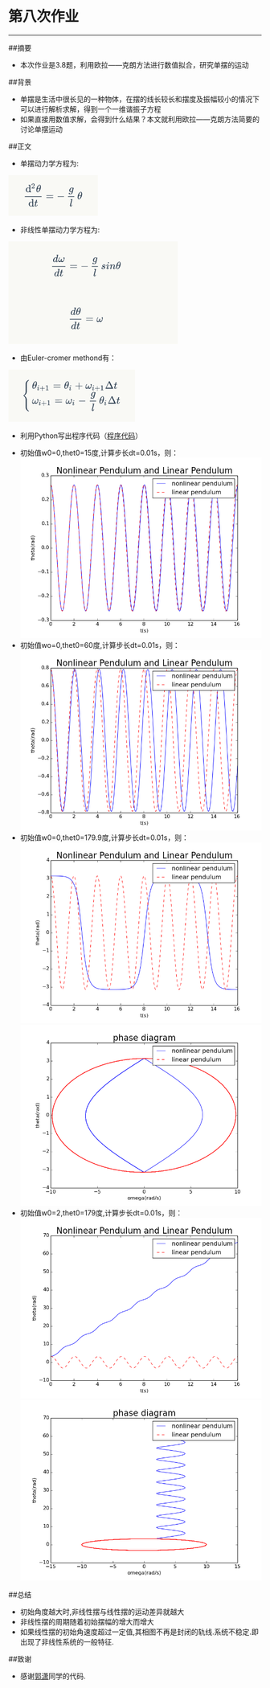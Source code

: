 # 第八次作业



---

##摘要
* 本次作业是3.8题，利用欧拉——克朗方法进行数值拟合，研究单摆的运动

##背景
- 单摆是生活中很长见的一种物体，在摆的线长较长和摆度及振幅较小的情况下可以进行解析求解，得到一个一维谐振子方程
- 如果直接用数值求解，会得到什么结果？本文就利用欧拉——克朗方法简要的讨论单摆运动

##正文
- 单摆动力学方程为:

![1](https://github.com/Adener/picture/blob/master/%E7%AC%AC%E5%85%AB%E6%AC%A1%E4%BD%9C%E4%B8%9A1.png)
* 非线性单摆动力学方程为:

![2](https://github.com/Adener/picture/blob/master/%E7%AC%AC%E5%85%AB%E6%AC%A1%E4%BD%9C%E4%B8%9A3.png)
- 由Euler-cromer methond有：

![3](https://github.com/Adener/picture/blob/master/%E7%AC%AC%E5%85%AB%E6%AC%A1%E4%BD%9C%E4%B8%9A2.png)
* 利用Python写出程序代码（[程序代码][1]）
- 初始值w0=0,thet0=15度,计算步长dt=0.01s，则：
![](https://github.com/Adener/picture/blob/master/%E7%AC%AC%E5%85%AB%E6%AC%A1%E4%BD%9C%E4%B8%9A4.png)
- 初始值wo=0,thet0=60度,计算步长dt=0.01s，则：
![](https://github.com/Adener/picture/blob/master/%E7%AC%AC%E5%85%AB%E6%AC%A1%E4%BD%9C%E4%B8%9A5.png)
- 初始值w0=0,thet0=179.9度,计算步长dt=0.01s，则：
![](https://github.com/Adener/picture/blob/master/%E7%AC%AC%E5%85%AB%E6%AC%A1%E4%BD%9C%E4%B8%9A6.png)
![](https://github.com/Adener/picture/blob/master/%E7%AC%AC%E5%85%AB%E6%AC%A1%E4%BD%9C%E4%B8%9A7.png)
- 初始值w0=2,thet0=179度,计算步长dt=0.01s，则：
![](https://github.com/Adener/picture/blob/master/%E7%AC%AC%E5%85%AB%E6%AC%A1%E4%BD%9C%E4%B8%9A8.png)
![](https://github.com/Adener/picture/blob/master/%E7%AC%AC%E5%85%AB%E6%AC%A1%E4%BD%9C%E4%B8%9A9.png)

##总结
- 初始角度越大时,非线性摆与线性摆的运动差异就越大
- 非线性摆的周期随着初始摆幅的增大而增大
- 如果线性摆的初始角速度超过一定值,其相图不再是封闭的轨线.系统不稳定.即出现了非线性系统的一般特征.
 


##致谢
- 感谢[郭潇][2]同学的代码.


  [1]: https://github.com/Adener/Program/blob/master/%E7%AC%AC%E5%85%AD%E6%AC%A1%E4%BD%9C%E4%B8%9A1.py
  [2]: https://github.com/guoxiaowhu/computationalphysics_N2013301020099
